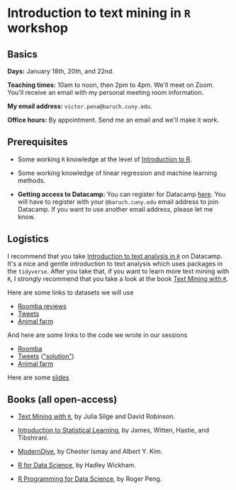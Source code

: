 # Introduction to text mining in `R` workshop

## Basics

**Days:** January 18th, 20th, and 22nd.  

**Teaching times:** 10am to noon, then 2pm to 4pm. We'll meet on Zoom. You'll receive an email with my personal meeting room information.

**My email address:** `victor.pena@baruch.cuny.edu`. 

**Office hours:** By appointment. Send me an email and we'll make it work.

## Prerequisites

* Some working `R` knowledge at the level of [Introduction to R](https://www.datacamp.com/courses/free-introduction-to-r).

* Some working knowledge of linear regression and machine learning methods.

* **Getting access to Datacamp:** You can register for Datacamp [here](https://www.datacamp.com/groups/shared_links/440ca96d99604c790ff2e16d9bbe39e6176674fbe6e3f4a141c62a5b54cdb426). You will have to register with your `@baruch.cuny.edu` email address to join Datacamp. If you want to use another email address, please let me know.

## Logistics

I recommend that you take [Introduction to text analysis in `R`](https://campus.datacamp.com/courses/introduction-to-text-analysis-in-r/) on Datacamp. It's a nice and gentle introduction to text analysis which uses packages in the `tidyverse`. After you take that, if you want to learn more text mining with `R`, I strongly recommend that you take a look at the book [Text Mining with `R`](https://www.tidytextmining.com/). 

Here are some links to datasets we will use

* [Roomba reviews](https://vicpena.github.io/workshops/2021/Roomba.csv)
* [Tweets](https://vicpena.github.io/workshops/2021/tweets.csv)
* [Animal farm](https://vicpena.github.io/workshops/2021/animal_farm.csv)

And here are some links to the code we wrote in our sessions

* [Roomba](https://vicpena.github.io/workshops/2021/roomba.R)
* [Tweets](https://vicpena.github.io/workshops/2021/tweets.R) (["solution"](https://vicpena.github.io/workshops/2021/tweets_solved.R))
* [Animal farm](https://vicpena.github.io/workshops/2021/animal_farm.R)

Here are some [slides](https://vicpena.github.io/workshops/2021/textmining.pdf)

## Books (all open-access)

* [Text Mining with `R`](https://www.tidytextmining.com/), by Julia Silge and David Robinson.

* [Introduction to Statistical Learning](http://faculty.marshall.usc.edu/gareth-james/ISL/), by James, Witten, Hastie, and Tibshirani.

* [ModernDive](http://www.moderndive.com), by Chester Ismay and Albert Y. Kim.

* [R for Data Science](https://r4ds.had.co.nz/), by Hadley Wickham.

* [R Programming for Data Science](https://bookdown.org/rdpeng/rprogdatascience/), by Roger Peng. 




